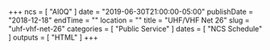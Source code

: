 +++
ncs = [ "AI0Q" ]
date = "2019-06-30T21:00:00-05:00"
publishDate = "2018-12-18"
endTime = ""
location = ""
title = "UHF/VHF Net 26"
slug = "uhf-vhf-net-26"
categories = [ "Public Service" ]
dates = [ "NCS Schedule" ]
outputs = [ "HTML" ]
+++

